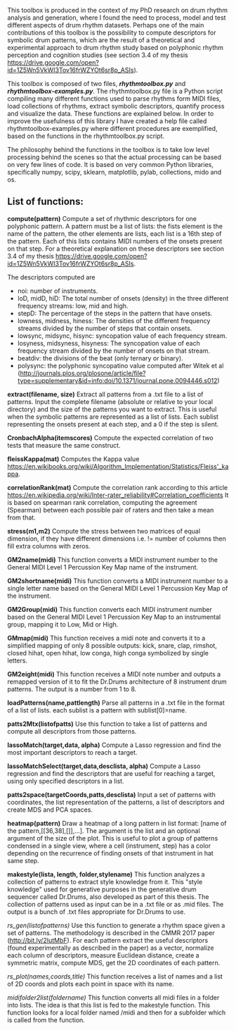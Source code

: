 
This toolbox is produced in the context of my PhD research on drum rhythm analysis and generation, where I found the need to process, model and test different aspects of drum rhythm datasets. Perhaps one of the main contributions of this toolbox is the possibility to compute descriptors for symbolic drum patterns, which are the result of a theoretical and experimental approach to drum rhythm study based on polyphonic rhythm perception and cognition studies (see section 3.4 of my thesis https://drive.google.com/open?id=1Z5Wn5VkWI3Tov16frWZYOt6sr8p_ASIs).


This toolbox is composed of two files, **_rhythmtoolbox.py_** and **_rhythmtoolbox-examples.py_**. The rhythmtoolbox.py file is a Python script compiling many different functions used to parse rhythms form MIDI files, load collections of rhythms, extract symbolic descriptors, quantify process and visualize the data. These functions are explained below. In order to improve the usefulness of this library  I have created a help file called rhythmtoolbox-examples.py where different procedures are exemplified, based on the functions in the rhythmtoolbox.py script.

The philosophy behind the functions in the toolbox is to take low level processing behind the scenes so that the actual processing can be based on very few lines of code. It is based on very common Python libraries, specifically  numpy, scipy, sklearn, matplotlib, pylab, collections, mido and os.

## List of functions:
**compute(pattern)**
Compute a set of rhythmic descriptors for one polyphonic pattern. A pattern must be a list of lists: the fists element is the name of the pattern, the other elements are lists, each list is a 16th step of the pattern. Each of this lists contains MIDI numbers of the onsets present on that step. For a theoretical explanation on these descriptors see section 3.4 of my thesis https://drive.google.com/open?id=1Z5Wn5VkWI3Tov16frWZYOt6sr8p_ASIs.

The descriptors computed are
- noi: number of instruments.
- loD, midD, hiD: The total number of onsets (density) in the three different frequency streams: low, mid and high.
- stepD: The percentage of the steps in the pattern that have onsets.
- lowness, midness, hiness: The densities of the different frequency streams divided by the number of steps that contain onsets.
- lowsync, midsync, hisync: syncopation value of each frequency stream.
- losyness, midsyness, hisyness: The syncopation value of each frequency stream divided by the number of onsets on that stream.
- beatdiv: the divisions of the beat (only ternary or binary).
- polysync: the polyphonic syncopatino value computed after Witek et al (http://journals.plos.org/plosone/article/file?type=supplementary&id=info:doi/10.1371/journal.pone.0094446.s012)


**extract(filename, size)**
Extract all patterns from a .txt file to a list of patterns. Input the complete filename (absolute or relative to your local directory)
and the size of the patterns you want to extract. This is useful when the symbolic patterns are represented as a list of lists. Each sublist representing the onsets present at each step, and a 0 if the step is silent.


**CronbachAlpha(itemscores)**
Compute the expected correlation of two tests that measure the same construct.


**fleissKappa(mat)**
Computes the Kappa value https://en.wikibooks.org/wiki/Algorithm_Implementation/Statistics/Fleiss'_kappa.

**correlationRank(mat)**
Compute the correlation rank according to this article https://en.wikipedia.org/wiki/Inter-rater_reliability#Correlation_coefficients
It is based on spearman rank correlation, computing the agreement (Spearman) between each possible pair of raters and then take a mean from that.

**stress(m1,m2)**
Compute the stress between two matrices of equal dimension, if they have different dimensions i.e. != number of columns then fill extra columns with zeros.

**GM2name(midi)**
This function converts a MIDI instrument number to the General MIDI Level 1 Percussion Key Map name of the instrument.


**GM2shortname(midi)**
This function converts a MIDI instrument number to a single letter name based on the General MIDI Level 1 Percussion Key Map of the instrument.

**GM2Group(midi)**
This function converts each MIDI instrument number based on the General MIDI Level 1 Percussion Key Map to an instrumental group, mapping it to Low, Mid or High.

**GMmap(midi)**
This function receives a midi note and converts it to a simplified mapping of only 8 possible outputs: kick, snare, clap, rimshot, closed hihat, open hihat, low conga, high conga symbolized by single letters.


**GM2eight(midi)**
This function receives a MIDI note number and outputs a remapped version of it to fit the Dr.Drums architecture of 8 instrument drum patterns. The output is a number from 1 to 8.

**loadPatterns(name,pattlength)**
Parse all patterns in a .txt file in the format of a list of lists. each sublist is a pattern with sublist[0]=name.

**patts2Mtx(listofpatts)**
Use this function to take a list of patterns and compute all descriptors from those patterns.

**lassoMatch(target,data, alpha)**
Compute a Lasso regression and find the most important descriptors to reach a target.

**lassoMatchSelect(target,data,desclista, alpha)**
Compute a Lasso regression and find the descriptors that are useful for reaching a target, using only specified descriptors in a list.

**patts2space(targetCoords,patts,desclista)**
Input a set of patterns with coordinates, the list representation of the patterns, a list of descriptors and create MDS and PCA spaces.

**heatmap(pattern)**
Draw a heatmap of a long pattern in list format: [name of the pattern,[[36,38],[]],...]. The argument is the list and an optional argument of the size of the plot. This is useful to plot a group of patterns condensed in a single view, where a cell (instrument, step) has a color depending on the recurrence of finding onsets of that instrument in hat same step.

**makestyle(lista, length, folder,stylename)**
This function analyzes a collection of patterns to extract style knowledge from it. This "style knowledge" used for generative purposes in the generative drum sequencer called Dr.Drums, also developed as part of this thesis. The collection of patterns used as input can be in a .txt file or as .mid files. The output is a bunch of .txt files appropriate for Dr.Drums to use.

*rs_gen(listofpatterns)*
Use this function to generate a rhythm space given a set of patterns. The methodology is described in the CMMR 2017 paper (http://bit.ly/2IutMbF). For each pattern extract the useful descriptors (found experimentally as described in the paper) as a vector, normalize each column of descriptors, measure Euclidean distance, create a symmetric matrix, compute MDS, get the 2D coordinates of each pattern.


*rs_plot(names,coords,title)*
This function receives a list of names and a list of 2D coords and plots each point in space with its name.

*midifolder2list(foldername)*
This function converts all midi files in a folder into lists. The idea is that this list is fed to the makestyle function. This function looks for a local folder named /midi and then for a subfolder which is called from the function.


